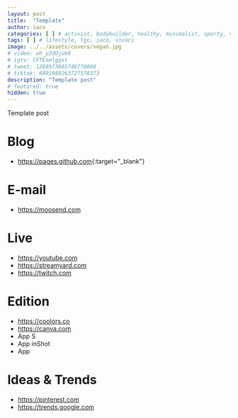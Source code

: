 ```yaml
---
layout: post
title:  "Template"
author: iaco
categories: [ ] # activist, bodybuilder, healthy, minimalist, sporty, vegan, volunteer
tags: [ ] # lifestyle, tgc, iaco, vivaci
image: ../../assets/covers/vegan.jpg
# video: oh_yZdOjuk0
# igtv: CFfEsmlgqst
# tweet: 1268973865746776068
# tiktok: 6801989263727578373
description: "Template post"
# featured: true
hidden: true
---
```


Template post

# Blog
- <https://pages.github.com>{:target="_blank"}

# E-mail
- <https://moosend.com>

# Live
- <https://youtube.com>
- <https://streamyard.com>
- <https://twitch.com>

# Edition
- <https://coolors.co>
- <https://canva.com>
- App S
- App inShot
- App

# Ideas & Trends
- <https://pinterest.com>
- <https://trends.google.com>
